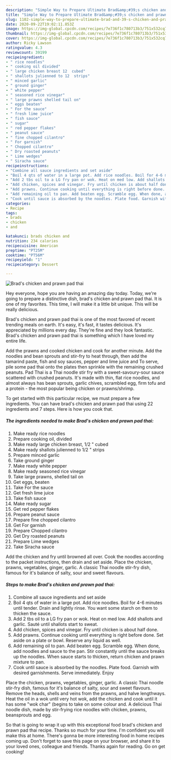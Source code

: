 ```yaml
---
description: "Simple Way to Prepare Ultimate Brad&amp;#39;s chicken and prawn pad thai"
title: "Simple Way to Prepare Ultimate Brad&amp;#39;s chicken and prawn pad thai"
slug: 1102-simple-way-to-prepare-ultimate-brad-and-39-s-chicken-and-prawn-pad-thai
date: 2020-09-22T19:02:11.853Z
image: https://img-global.cpcdn.com/recipes/7e736f1c780713b3/751x532cq70/brads-chicken-and-prawn-pad-thai-recipe-main-photo.jpg
thumbnail: https://img-global.cpcdn.com/recipes/7e736f1c780713b3/751x532cq70/brads-chicken-and-prawn-pad-thai-recipe-main-photo.jpg
cover: https://img-global.cpcdn.com/recipes/7e736f1c780713b3/751x532cq70/brads-chicken-and-prawn-pad-thai-recipe-main-photo.jpg
author: Ricky Lawson
ratingvalue: 4.3
reviewcount: 39199
recipeingredient:
- " rice noodles"
- " cooking oil divided"
- " large chicken breast 12  cubed"
- " shallots julienned to 12  strips"
- " minced garlic"
- " ground ginger"
- " white pepper"
- " seasoned rice vinegar"
- " large prawns shelled tail on"
- " eggs beaten"
- " For the sauce"
- " fresh lime juice"
- " fish sauce"
- " sugar"
- " red pepper flakes"
- " peanut sauce"
- " fine chopped cilantro"
- " For garnish"
- " Chopped cilantro"
- " Dry roasted peanuts"
- " Lime wedges"
- " Siracha sauce"
recipeinstructions:
- "Combine all sauce ingredients and set aside"
- "Boil 4 qts of water in a large pot. Add rice noodles. Boil for 4-6 minutes until tender. Drain and lightly rinse. You want some starch on them to thicken the sauce."
- "Add 2 tbs oil to a LG fry pan or wok. Heat on med low. Add shallots and garlic. Sauté until shallots start to sweat."
- "Add chicken, spices and vinegar. Fry until chicken is about half done."
- "Add prawns. Continue cooking until everything is right before done. Set aside on a plate or bowl. Reserve any liquid as well."
- "Add remaining oil to pan. Add beaten egg. Scramble egg. When done, add noodles and sauce to the pan. Stir constantly until the sauce breaks up the noodles. When sauce starts to thicken, return chicken and prawn mixture to pan."
- "Cook until sauce is absorbed by the noodles. Plate food. Garnish with desired garnishments. Serve immediately. Enjoy"
categories:
- Recipe
tags:
- brads
- chicken
- and

katakunci: brads chicken and 
nutrition: 234 calories
recipecuisine: American
preptime: "PT25M"
cooktime: "PT56M"
recipeyield: "1"
recipecategory: Dessert

---
```



![Brad&#39;s chicken and prawn pad thai](https://img-global.cpcdn.com/recipes/7e736f1c780713b3/751x532cq70/brads-chicken-and-prawn-pad-thai-recipe-main-photo.jpg)

Hey everyone, hope you are having an amazing day today. Today, we're going to prepare a distinctive dish, brad&#39;s chicken and prawn pad thai. It is one of my favorites. This time, I will make it a little bit unique. This will be really delicious.

Brad&#39;s chicken and prawn pad thai is one of the most favored of recent trending meals on earth. It's easy, it's fast, it tastes delicious. It's appreciated by millions every day. They're fine and they look fantastic. Brad&#39;s chicken and prawn pad thai is something which I have loved my entire life.

Add the prawns and cooked chicken and cook for another minute. Add the noodles and bean sprouts and stir-fry to heat through, then add the tamarind paste, fish and soy sauces, pepper and lime juice and To serve, pile some pad thai onto the plates then sprinkle with the remaining crushed peanuts. Pad Thai is a Thai noodle stir fry with a sweet-savoury-sour sauce scattered with crushed peanuts. It&#39;s made with thin, flat rice noodles, and almost always has bean sprouts, garlic chives, scrambled egg, firm tofu and a protein - the most popular being chicken or prawns/shrimp.


To get started with this particular recipe, we must prepare a few ingredients. You can have brad&#39;s chicken and prawn pad thai using 22 ingredients and 7 steps. Here is how you cook that.

<!--inarticleads1-->

##### The ingredients needed to make Brad&#39;s chicken and prawn pad thai:

1. Make ready  rice noodles
1. Prepare  cooking oil, divided
1. Make ready  large chicken breast, 1/2 &#34; cubed
1. Make ready  shallots julienned to 1/2 &#34; strips
1. Prepare  minced garlic
1. Take  ground ginger
1. Make ready  white pepper
1. Make ready  seasoned rice vinegar
1. Take  large prawns, shelled tail on
1. Get  eggs, beaten
1. Take  For the sauce
1. Get  fresh lime juice
1. Take  fish sauce
1. Make ready  sugar
1. Get  red pepper flakes
1. Prepare  peanut sauce
1. Prepare  fine chopped cilantro
1. Get  For garnish
1. Prepare  Chopped cilantro
1. Get  Dry roasted peanuts
1. Prepare  Lime wedges
1. Take  Siracha sauce


Add the chicken and fry until browned all over. Cook the noodles according to the packet instructions, then drain and set aside. Place the chicken, prawns, vegetables, ginger, garlic. A classic Thai noodle stir-fry dish, famous for it&#39;s balance of salty, sour and sweet flavours. 

<!--inarticleads2-->

##### Steps to make Brad&#39;s chicken and prawn pad thai:

1. Combine all sauce ingredients and set aside
1. Boil 4 qts of water in a large pot. Add rice noodles. Boil for 4-6 minutes until tender. Drain and lightly rinse. You want some starch on them to thicken the sauce.
1. Add 2 tbs oil to a LG fry pan or wok. Heat on med low. Add shallots and garlic. Sauté until shallots start to sweat.
1. Add chicken, spices and vinegar. Fry until chicken is about half done.
1. Add prawns. Continue cooking until everything is right before done. Set aside on a plate or bowl. Reserve any liquid as well.
1. Add remaining oil to pan. Add beaten egg. Scramble egg. When done, add noodles and sauce to the pan. Stir constantly until the sauce breaks up the noodles. When sauce starts to thicken, return chicken and prawn mixture to pan.
1. Cook until sauce is absorbed by the noodles. Plate food. Garnish with desired garnishments. Serve immediately. Enjoy


Place the chicken, prawns, vegetables, ginger, garlic. A classic Thai noodle stir-fry dish, famous for it&#39;s balance of salty, sour and sweet flavours. Remove the heads, shells and veins from the prawns, and halve lengthways. Heat the oil in a wok until very hot wok, add the chicken and cook until it has some &#34;wok char&#34; (begins to take on some colour and. A delicious Thai noodle dish, made by stir-frying rice noodles with chicken, prawns, beansprouts and egg. 

So that is going to wrap it up with this exceptional food brad&#39;s chicken and prawn pad thai recipe. Thanks so much for your time. I'm confident you will make this at home. There's gonna be more interesting food in home recipes coming up. Don't forget to save this page on your browser, and share it to your loved ones, colleague and friends. Thanks again for reading. Go on get cooking!

